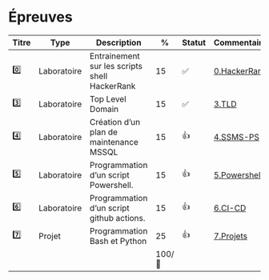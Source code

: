 # Épreuves

| Titre   | Type        | Description                                         | % | Statut           | Commentaires                  |
|---------|-------------|-----------------------------------------------------|---|------------------|-------------------------------|
| :zero:  | Laboratoire | Entrainement sur les scripts shell HackerRank       | 15|:white_check_mark: |[0.HackerRank](../0.HackerRank)|
| :three: | Laboratoire | Top Level Domain                                    | 15|:white_check_mark: |[3.TLD](../3.TLD)              |
| :four:  | Laboratoire | Création d’un plan de maintenance MSSQL             | 15|:+1:              |[4.SSMS-PS](../4.SSMS-PS)      |
| :five:  | Laboratoire | Programmation d’un script Powershell.               | 15|:+1:              |[5.Powershell](../5.Powershell)|
| :six:   | Laboratoire | Programmation d’un script github actions.           | 15|:+1:              |[6.CI-CD](../6.CI-CD)          |
| :seven: | Projet      | Programmation Bash et Python                        | 25|:+1:              |[7.Projets](../7.Projets)      |
|         |             |                                                     | 100/:100:|           |                               |

